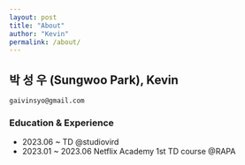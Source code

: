 ```yaml
---
layout: post
title: "About"
author: "Kevin"
permalink: /about/
---
```



## 박 성 우 (Sungwoo Park), Kevin
`gaivinsyo@gmail.com`


### Education & Experience
- 2023.06 ~ TD @studiovird
- 2023.01 ~ 2023.06 Netflix Academy 1st TD course @RAPA
